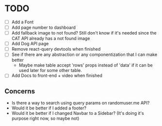 # TODO

- [ ] Add a Font
- [ ] Add page number to dashboard
- [ ] Add fallback image to not found? Still don't know if it's needed since the CAT API already has a not found image
- [ ] Add Dog API page
- [ ] Remove react-query devtools when finished
- [ ] See if there are any abstraction or any componentization that I can make better
  - Maybe make table accept 'rows' props instead of 'data' if it can be used later for some other table.
- [ ] Add Docs to front-end + video when finished

## Concerns

- Is there a way to search using query params on randomuser.me API?
- Would it be better if I added a footer?
- Would it be better if I changed Navbar to a Sidebar? (It's doing it's purpose right now, so maybe not)

